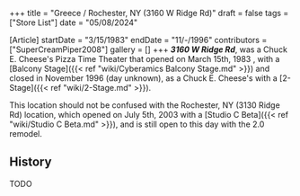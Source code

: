 +++
title = "Greece / Rochester, NY (3160 W Ridge Rd)"
draft = false
tags = ["Store List"]
date = "05/08/2024"

[Article]
startDate = "3/15/1983"
endDate = "11/-/1996"
contributors = ["SuperCreamPiper2008"]
gallery = []
+++
<b><i>3160 W Ridge Rd</b></i>, was a Chuck E. Cheese's Pizza Time Theater that opened on March 15th, 1983 , with a [Balcony Stage]({{< ref "wiki/Cyberamics Balcony Stage.md" >}}) and closed in November 1996 (day unknown), as a Chuck E. Cheese's with a [2-Stage]({{< ref "wiki/2-Stage.md" >}}).

This location should not be confused with the Rochester, NY (3130 Ridge Rd) location, which opened on July 5th, 2003 with a [Studio C Beta]({{< ref "wiki/Studio C Beta.md" >}}), and is still open to this day with the 2.0 remodel.


<h2>History</h2>
TODO